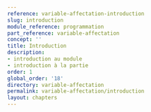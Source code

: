 ```yaml
---
reference: variable-affectation-introduction
slug: introduction
module_reference: programmation
part_reference: variable-affectation
concept: ''
title: Introduction
description:
- introduction au module
- introduction à la partie
order: 1
global_order: '18'
directory: variable-affectation
permalink: variable-affectation/introduction
layout: chapters
---
```

